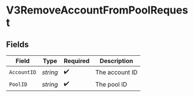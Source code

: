 # V3RemoveAccountFromPoolRequest


## Fields

| Field              | Type               | Required           | Description        |
| ------------------ | ------------------ | ------------------ | ------------------ |
| `AccountID`        | *string*           | :heavy_check_mark: | The account ID     |
| `PoolID`           | *string*           | :heavy_check_mark: | The pool ID        |